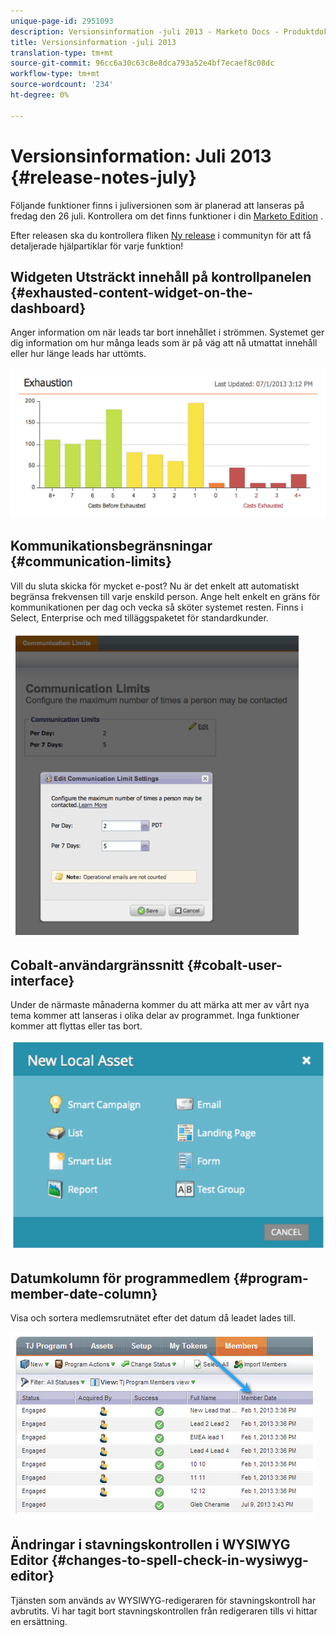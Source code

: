 ```yaml
---
unique-page-id: 2951093
description: Versionsinformation -juli 2013 - Marketo Docs - Produktdokumentation
title: Versionsinformation -juli 2013
translation-type: tm+mt
source-git-commit: 96cc6a30c63c8e8dca793a52e4bf7ecaef8c08dc
workflow-type: tm+mt
source-wordcount: '234'
ht-degree: 0%

---
```



# Versionsinformation: Juli 2013 {#release-notes-july}

Följande funktioner finns i juliversionen som är planerad att lanseras på fredag den 26 juli.  Kontrollera om det finns funktioner i din [Marketo Edition](http://docs.marketo.com/display/docs/assets/pricing.php) .

Efter releasen ska du kontrollera fliken [Ny release](release-notes-december-2013.md) i communityn för att få detaljerade hjälpartiklar för varje funktion!

## Widgeten Utsträckt innehåll på kontrollpanelen {#exhausted-content-widget-on-the-dashboard}

Anger information om när leads tar bort innehållet i strömmen. Systemet ger dig information om hur många leads som är på väg att nå utmattat innehåll eller hur länge leads har uttömts.

![](assets/image2014-9-22-16-3a30-3a50.png)

## Kommunikationsbegränsningar {#communication-limits}

Vill du sluta skicka för mycket e-post? Nu är det enkelt att automatiskt begränsa frekvensen till varje enskild person. Ange helt enkelt en gräns för kommunikationen per dag och vecka så sköter systemet resten. Finns i Select, Enterprise och med tilläggspaketet för standardkunder.

![](assets/image2014-9-22-16-3a31-3a13.png)

## Cobalt-användargränssnitt {#cobalt-user-interface}

Under de närmaste månaderna kommer du att märka att mer av vårt nya tema kommer att lanseras i olika delar av programmet. Inga funktioner kommer att flyttas eller tas bort.

![](assets/image2014-9-22-16-3a31-3a42.png)

## Datumkolumn för programmedlem {#program-member-date-column}

Visa och sortera medlemsrutnätet efter det datum då leadet lades till.

![](assets/image2014-9-22-16-3a32-3a1.png)

## Ändringar i stavningskontrollen i WYSIWYG Editor {#changes-to-spell-check-in-wysiwyg-editor}

Tjänsten som används av WYSIWYG-redigeraren för stavningskontroll har avbrutits. Vi har tagit bort stavningskontrollen från redigeraren tills vi hittar en ersättning.

